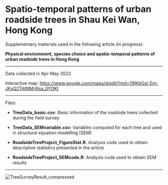 # Spatio-temporal patterns of urban roadside trees in Shau Kei Wan, Hong Kong

Supplementary materials used in the following article (in progress):

**Physical environment, species choice and spatio-temporal patterns of urban roadside trees in Hong Kong**

---

Data collected in Apr-May 2022

Interactive map: https://www.google.com/maps/d/edit?mid=19IKbGsI-Em-JKxQ2TAtNMrl6sa_0YOKt

---

Files:

*   **TreeData_basic.csv**: Basic information of the roadside trees collected during the field survey

*   **TreeData_SEMvariable.csv**: Variables computed for each tree and used in structural equation modelling (SEM)

*   **RoadsideTreeProject_FigureStat.R**: Analysis code used to obtain descriptive statistics presented in the article

*   **RoadsideTreeProject_SEMcode.R**: Analysis code used to obtain SEM results

---

![TreeSurveyResult_compressed](https://user-images.githubusercontent.com/68047356/184497997-3086de1b-17bc-480d-8469-6d601a04fbdf.jpg)
